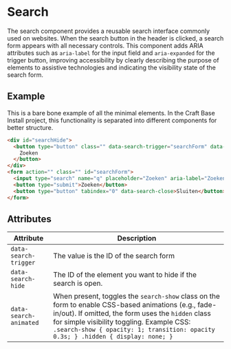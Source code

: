 # Search

The search component provides a reusable search interface commonly used on websites. When the search button in the header is clicked, a search form appears with all necessary controls. This component adds ARIA attributes such as `aria-label` for the input field and `aria-expanded` for the trigger button, improving accessibility by clearly describing the purpose of elements to assistive technologies and indicating the visibility state of the search form.

## Example

This is a bare bone example of all the minimal elements. In the Craft Base Install project, this functionality is separated into different components for better structure.

```html
<div id="searchHide">
  <button type="button" class="" data-search-trigger="searchForm" data-search-hide="searchHide" data-search-animated>
    Zoeken
  </button>
</div>
<form action="" class="" id="searchForm">
  <input type="search" name="q" placeholder="Zoeken" aria-label="Zoeken" />
  <button type="submit">Zoeken</button>
  <button type="button" tabindex="0" data-search-close>Sluiten</button>
</form>
```

## Attributes

| Attribute              | Description                                                                                                                                                                                                                                                                                 |
| ---------------------- | ------------------------------------------------------------------------------------------------------------------------------------------------------------------------------------------------------------------------------------------------------------------------------------------- |
| `data-search-trigger`  | The value is the ID of the search form                                                                                                                                                                                                                                                      |
| `data-search-hide`     | The ID of the element you want to hide if the search is open.                                                                                                                                                                                                                               |
| `data-search-animated` | When present, toggles the `search-show` class on the form to enable CSS-based animations (e.g., fade-in/out). If omitted, the form uses the `hidden` class for simple visibility toggling. Example CSS: `.search-show { opacity: 1; transition: opacity 0.3s; } .hidden { display: none; }` |
